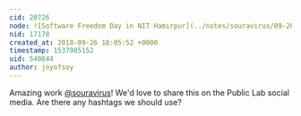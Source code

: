 ```yaml
---
cid: 20726
node: ![Software Freedom Day in NIT Hamirpur](../notes/souravirus/09-26-2018/software-freedom-day-in-nit-hamirpur)
nid: 17178
created_at: 2018-09-26 18:05:52 +0000
timestamp: 1537985152
uid: 540844
author: joyofsoy
---
```


Amazing work [@souravirus](/profile/souravirus)! We'd love to share this on the Public Lab social media. Are there any hashtags we should use?